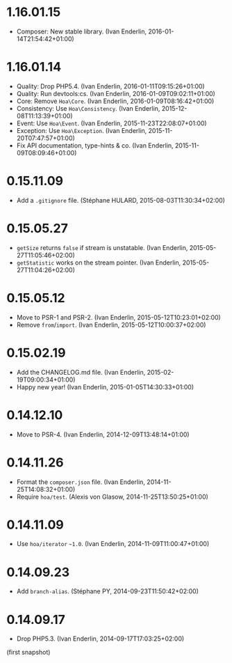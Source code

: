 # 1.16.01.15

  * Composer: New stable library. (Ivan Enderlin, 2016-01-14T21:54:42+01:00)

# 1.16.01.14

  * Quality: Drop PHP5.4. (Ivan Enderlin, 2016-01-11T09:15:26+01:00)
  * Quality: Run devtools:cs. (Ivan Enderlin, 2016-01-09T09:02:11+01:00)
  * Core: Remove `Hoa\Core`. (Ivan Enderlin, 2016-01-09T08:16:42+01:00)
  * Consistency: Use `Hoa\Consistency`. (Ivan Enderlin, 2015-12-08T11:13:39+01:00)
  * Event: Use `Hoa\Event`. (Ivan Enderlin, 2015-11-23T22:08:07+01:00)
  * Exception: Use `Hoa\Exception`. (Ivan Enderlin, 2015-11-20T07:47:57+01:00)
  * Fix API documentation, type-hints & co. (Ivan Enderlin, 2015-11-09T08:09:46+01:00)

# 0.15.11.09

  * Add a `.gitignore` file. (Stéphane HULARD, 2015-08-03T11:30:34+02:00)

# 0.15.05.27

  * `getSize` returns `false` if stream is unstatable. (Ivan Enderlin, 2015-05-27T11:05:46+02:00)
  * `getStatistic` works on the stream pointer. (Ivan Enderlin, 2015-05-27T11:04:26+02:00)

# 0.15.05.12

  * Move to PSR-1 and PSR-2. (Ivan Enderlin, 2015-05-12T10:23:01+02:00)
  * Remove `from`/`import`. (Ivan Enderlin, 2015-05-12T10:00:37+02:00)

# 0.15.02.19

  * Add the CHANGELOG.md file. (Ivan Enderlin, 2015-02-19T09:00:34+01:00)
  * Happy new year! (Ivan Enderlin, 2015-01-05T14:30:33+01:00)

# 0.14.12.10

  * Move to PSR-4. (Ivan Enderlin, 2014-12-09T13:48:14+01:00)

# 0.14.11.26

  * Format the `composer.json` file. (Ivan Enderlin, 2014-11-25T14:08:32+01:00)
  * Require `hoa/test`. (Alexis von Glasow, 2014-11-25T13:50:25+01:00)

# 0.14.11.09

  * Use `hoa/iterator` `~1.0`. (Ivan Enderlin, 2014-11-09T11:00:47+01:00)

# 0.14.09.23

  * Add `branch-alias`. (Stéphane PY, 2014-09-23T11:50:42+02:00)

# 0.14.09.17

  * Drop PHP5.3. (Ivan Enderlin, 2014-09-17T17:03:25+02:00)

(first snapshot)
